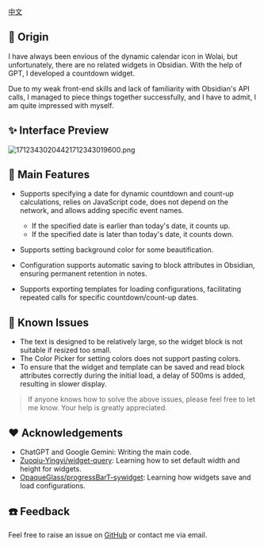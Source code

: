 [中文](README_zh_CN.md.md)

## 💌 Origin

I have always been envious of the dynamic calendar icon in Wolai, but unfortunately, there are no related widgets in Obsidian. With the help of GPT, I developed a countdown widget.

Due to my weak front-end skills and lack of familiarity with Obsidian's API calls, I managed to piece things together successfully, and I have to admit, I am quite impressed with myself.

## ✨ Interface Preview

![17123430204421712343019600.png](https://fastly.jsdelivr.net/gh/Achuan-2/PicBed@pic/assets/17123430204421712343019600.png)

## 🐯 Main Features

* Supports specifying a date for dynamic countdown and count-up calculations, relies on JavaScript code, does not depend on the network, and allows adding specific event names.
  
  * If the specified date is earlier than today's date, it counts up.
  * If the specified date is later than today's date, it counts down.
* Supports setting background color for some beautification.
* Configuration supports automatic saving to block attributes in Obsidian, ensuring permanent retention in notes.
* Supports exporting templates for loading configurations, facilitating repeated calls for specific countdown/count-up dates.

## 🐛 Known Issues

* The text is designed to be relatively large, so the widget block is not suitable if resized too small.
* The Color Picker for setting colors does not support pasting colors.
* To ensure that the widget and template can be saved and read block attributes correctly during the initial load, a delay of 500ms is added, resulting in slower display.

> If anyone knows how to solve the above issues, please feel free to let me know. Your help is greatly appreciated.

## ❤ Acknowledgements

* ChatGPT and Google Gemini: Writing the main code.
* [Zuoqiu-Yingyi/widget-query](https://github.com/Zuoqiu-Yingyi/widget-query): Learning how to set default width and height for widgets.
* [OpaqueGlass/progressBarT-sywidget](https://github.com/OpaqueGlass/progressBarT-sywidget): Learning how widgets save and load configurations.

## ☎️ Feedback

Feel free to raise an issue on [GitHub](https://github.com/Achuan-2/siyuan-themes-tsundoku) or contact me via email.